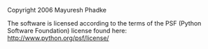 Copyright 2006 Mayuresh Phadke

The software is licensed according to the terms of the PSF (Python Software Foundation) license found here: http://www.python.org/psf/license/